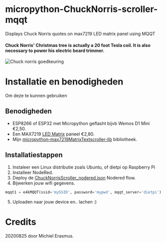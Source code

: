 # micropython-ChuckNorris-scroller-mqqt
Displays Chuck Norris quotes on max7219 LED matrix panel using MQQT

<h4>Chuck Norris' Christmas tree is actually a 20 foot Tesla coil. It is also necessary to power his electric beard trimmer.</h4>
<img src='https://media3.giphy.com/media/3hvmlYNsOTFWE/giphy.gif' alt='Chuck norris goedkeuring'>

# Installatie en benodigheden
Om deze te kunnen gebruiken

## Benodigheden
- ESP8266 of ESP32 met Micropython geflasht bijvb Wemos D1 Mini   €2,50.
- Een MAX7219 <a href='https://nl.aliexpress.com/item/32618155357.html?spm=a2g0s.9042311.0.0.27424c4dJuFSZU'>LED Matrix</a> paneel  €2,80.
- Mijn <a href='https://github.com/pappavis/micropython-max7219MatrixTextscroller-lib'>micropython-max7219MatrixTextscroller-lib</a> bibliotheek.

## Installatiestappen
1. Instaleer een Linux distributie zoals Ubuntu, of dietpi op Raspberry Pi
2. Installeer NodeRed.
3. Deploy de <a href='ChuckNorrisScroller_nodered.json'>ChuckNorrisScroller_nodered.json</a> Nodered flow.
4. Bijwerken jouw wifi gegevens.
```python
mqqt1 = e4kMQQT(ssid='mySSID', password='mypwd', mqqt_server='dietpi')
```
5. Uploaden naar jouw device en.. lachen :)

# Credits
20200825 door Michiel Erasmus.

